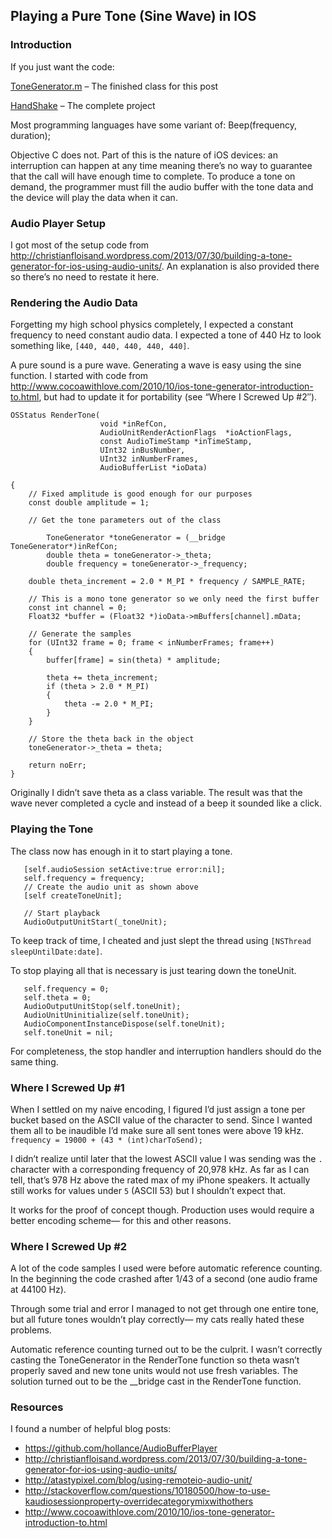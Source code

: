 ## Playing a Pure Tone (Sine Wave) in IOS

### Introduction

If you just want the code:

[ToneGenerator.m](https://github.com/MMercieca/Handshake/blob/master/Handshake/ToneGenerator.m) – The finished class for this post

[HandShake](https://github.com/MMercieca/Handshake) – The complete project

Most programming languages have some variant of:
Beep(frequency, duration);

Objective C does not. Part of this is the nature of iOS devices: an interruption can happen at any time meaning there’s no way to guarantee that the call will have enough time to complete. To produce a tone on demand, the programmer must fill the audio buffer with the tone data and the device will play the data when it can.

### Audio Player Setup

I got most of the setup code from http://christianfloisand.wordpress.com/2013/07/30/building-a-tone-generator-for-ios-using-audio-units/. An explanation is also provided there so there’s no need to restate it here.

### Rendering the Audio Data

Forgetting my high school physics completely, I expected a constant frequency to need constant audio data. I expected a tone of 440 Hz to look something like, `[440, 440, 440, 440, 440]`.

A pure sound is a pure wave. Generating a wave is easy using the sine function. I started with code from http://www.cocoawithlove.com/2010/10/ios-tone-generator-introduction-to.html, but had to update it for portability (see “Where I Screwed Up #2″).

```
OSStatus RenderTone(
                    void *inRefCon,
                    AudioUnitRenderActionFlags 	*ioActionFlags,
                    const AudioTimeStamp *inTimeStamp,
                    UInt32 inBusNumber,
                    UInt32 inNumberFrames,
                    AudioBufferList *ioData)

{
	// Fixed amplitude is good enough for our purposes
	const double amplitude = 1;
   
	// Get the tone parameters out of the class
	
        ToneGenerator *toneGenerator = (__bridge ToneGenerator*)inRefCon;
        double theta = toneGenerator->_theta;
        double frequency = toneGenerator->_frequency;
	
	double theta_increment = 2.0 * M_PI * frequency / SAMPLE_RATE;
   
	// This is a mono tone generator so we only need the first buffer
	const int channel = 0;
	Float32 *buffer = (Float32 *)ioData->mBuffers[channel].mData;
	
	// Generate the samples
	for (UInt32 frame = 0; frame < inNumberFrames; frame++)
	{
		buffer[frame] = sin(theta) * amplitude;
		
		theta += theta_increment;
		if (theta > 2.0 * M_PI)
		{
			theta -= 2.0 * M_PI;
		}
	}
	
	// Store the theta back in the object
	toneGenerator->_theta = theta;
   
	return noErr;
}
```

Originally I didn’t save theta as a class variable. The result was that the wave never completed a cycle and instead of a beep it sounded like a click.

### Playing the Tone

The class now has enough in it to start playing a tone.

```
   [self.audioSession setActive:true error:nil];
   self.frequency = frequency;
   // Create the audio unit as shown above
   [self createToneUnit];
   
   // Start playback
   AudioOutputUnitStart(_toneUnit);
```

To keep track of time, I cheated and just slept the thread using `[NSThread sleepUntilDate:date]`.

To stop playing all that is necessary is just tearing down the toneUnit.

```
   self.frequency = 0;
   self.theta = 0;
   AudioOutputUnitStop(self.toneUnit);
   AudioUnitUninitialize(self.toneUnit);
   AudioComponentInstanceDispose(self.toneUnit);
   self.toneUnit = nil;
```

For completeness, the stop handler and interruption handlers should do the same thing.

### Where I Screwed Up #1

When I settled on my naive encoding, I figured I’d just assign a tone per bucket based on the ASCII value of the character to send. Since I wanted them all to be inaudible I’d make sure all sent tones were above 19 kHz.
`frequency = 19000 + (43 * (int)charToSend);`

I didn’t realize until later that the lowest ASCII value I was sending was the `.` character with a corresponding frequency of 20,978 kHz. As far as I can tell, that’s 978 Hz above the rated max of my iPhone speakers. It actually still works for values under `5` (ASCII 53) but I shouldn’t expect that.

It works for the proof of concept though. Production uses would require a better encoding scheme— for this and other reasons.

### Where I Screwed Up #2

A lot of the code samples I used were before automatic reference counting. In the beginning the code crashed after 1/43 of a second (one audio frame at 44100 Hz).

Through some trial and error I managed to not get through one entire tone, but all future tones wouldn’t play correctly— my cats really hated these problems.

Automatic reference counting turned out to be the culprit. I wasn’t correctly casting the ToneGenerator in the RenderTone function so theta wasn’t properly saved and new tone units would not use fresh variables. The solution turned out to be the __bridge cast in the RenderTone function.

### Resources

I found a number of helpful blog posts:

* https://github.com/hollance/AudioBufferPlayer
* http://christianfloisand.wordpress.com/2013/07/30/building-a-tone-generator-for-ios-using-audio-units/
* http://atastypixel.com/blog/using-remoteio-audio-unit/
* http://stackoverflow.com/questions/10180500/how-to-use-kaudiosessionproperty-overridecategorymixwithothers
* http://www.cocoawithlove.com/2010/10/ios-tone-generator-introduction-to.html